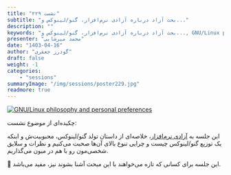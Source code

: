 ```yaml
---
title: "نشست ۲۲۹"
subtitle: "بحث آزاد درباره آزادی نرم‌افزار، گنو/لینوکس و..."
description: ""
keywords: "بحث آزاد درباره آزادی نرم‌افزار، گنو/لینوکس و..., GNU/Linux philosophy and personal preferences , شیرازلاگ"
presenter: "محمد میرشایی"
date: "1403-04-16"
author: "گودرز جعفری"
draft: false
weight: -1
categories:
    - "sessions"
summaryImage: "/img/sessions/poster229.jpg"
readmore: true
---
```

[![GNU/Linux philosophy and personal preferences](/img/sessions/poster229.jpg)](/img/sessions/poster229.jpg)

چکیده‌ای از موضوع نشست:

این جلسه به [آزادی نرم‌افزار](https://www.gnu.org/philosophy/philosophy.fa.html)، خلاصه‌ای از داستان تولد گنو/لینوکس، محبوبیت‌ش و اینکه یک توزیع گنو/لینوکس چیست و چرایی تنوع بالای آن‌ها صحبت می‌کنیم و نظرات و سلایق شخصی‌مون رو با هم در میون می‌گذاریم. 

🌟 این جلسه برای کسانی که تازه می‌خواهند با این مبحث آشنا بشوند نیز، مفید می‌باشد.

